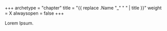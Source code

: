 +++
archetype = "chapter"
title = "{{ replace .Name "_" " " | title }}"
weight = X
alwaysopen = false
+++

Lorem Ipsum.